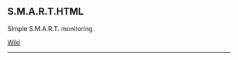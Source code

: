 ## S.M.A.R.T.HTML


Simple S.M.A.R.T. monitoring

[Wiki](https://github.com/gSpotx2f/smarthtml/wiki)

___________________

